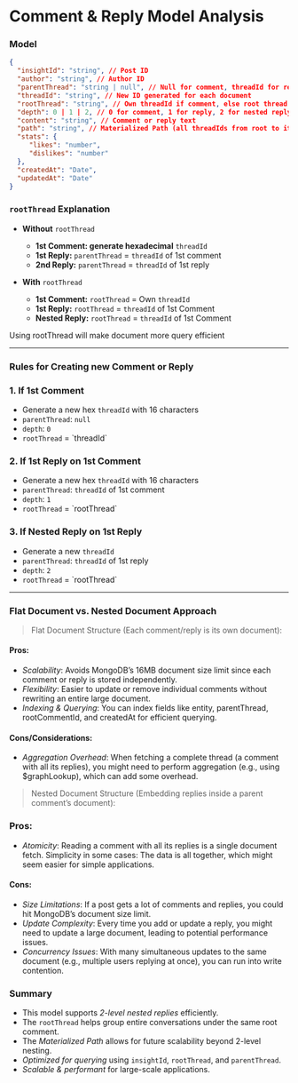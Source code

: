 # Comment & Reply Model Analysis

### **Model**

```json
{
  "insightId": "string", // Post ID
  "author": "string", // Author ID
  "parentThread": "string | null", // Null for comment, threadId for reply
  "threadId": "string", // New ID generated for each document
  "rootThread": "string", // Own threadId if comment, else root thread of comment
  "depth": 0 | 1 | 2, // 0 for comment, 1 for reply, 2 for nested reply
  "content": "string", // Comment or reply text
  "path": "string", // Materialized Path (all threadIds from root to itself)
  "stats": {
     "likes": "number",
     "dislikes": "number"
  },
  "createdAt": "Date",
  "updatedAt": "Date"
}
```

### `rootThread` Explanation

- **Without** `rootThread`

  - **1st Comment: generate hexadecimal** `threadId`
  - **1st Reply:** `parentThread` = `threadId` of 1st comment
  - **2nd Reply:** `parentThread` = `threadId` of 1st reply

- **With** `rootThread`

  - **1st Comment:** `rootThread` = Own `threadId`
  - **1st Reply:** `rootThread` = `threadId` of 1st Comment
  - **Nested Reply:** `rootThread` = `threadId` of 1st Comment

Using rootThread will make document more query efficient

---

### Rules for Creating new Comment or Reply

### **1. If 1st Comment**

- Generate a new hex `threadId` with 16 characters
- `parentThread`: `null`
- `depth`: `0`
- `rootThread` = \`threadId\`

### **2. If 1st Reply on 1st Comment**

- Generate a new hex `threadId` with 16 characters
- `parentThread`: `threadId` of 1st comment
- `depth`: `1`
- `rootThread` = \`rootThread\`

### **3. If Nested Reply on 1st Reply**

- Generate a new `threadId`
- `parentThread`: `threadId` of 1st reply
- `depth`: `2`
- `rootThread` = \`rootThread\`

---

### Flat Document vs. Nested Document Approach

> Flat Document Structure (Each comment/reply is its own document):

#### Pros:

- _Scalability_: Avoids MongoDB’s 16MB document size limit since each comment or reply is stored independently.
- _Flexibility_: Easier to update or remove individual comments without rewriting an entire large document.
- _Indexing & Querying_: You can index fields like entity, parentThread, rootCommentId, and createdAt for efficient querying.

#### Cons/Considerations:

- _Aggregation Overhead_: When fetching a complete thread (a comment with all its replies), you might need to perform aggregation (e.g., using $graphLookup), which can add some overhead.

> Nested Document Structure (Embedding replies inside a parent comment’s document):

### Pros:

- _Atomicity_: Reading a comment with all its replies is a single document fetch.
  Simplicity in some cases: The data is all together, which might seem easier for simple applications.

#### Cons:

- _Size Limitations_: If a post gets a lot of comments and replies, you could hit MongoDB’s document size limit.
- _Update Complexity_: Every time you add or update a reply, you might need to update a large document, leading to potential performance issues.
- _Concurrency Issues_: With many simultaneous updates to the same document (e.g., multiple users replying at once), you can run into write contention.

### **Summary**

- This model supports _2-level nested replies_ efficiently.
- The `rootThread` helps group entire conversations under the same root comment.
- The _Materialized Path_ allows for future scalability beyond 2-level nesting.
- _Optimized for querying_ using `insightId`, `rootThread`, and `parentThread`.
- _Scalable & performant_ for large-scale applications.
